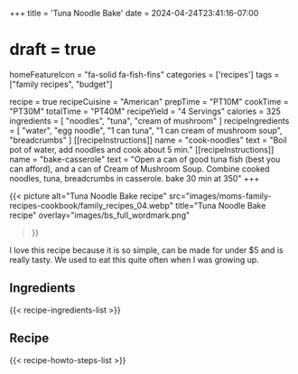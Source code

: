 +++
title = 'Tuna Noodle Bake'
date = 2024-04-24T23:41:16-07:00
# draft = true
homeFeatureIcon = "fa-solid fa-fish-fins"
categories = ['recipes']
tags = ["family recipes", "budget"]

recipe = true
recipeCuisine = "American"
prepTime = "PT10M"
cookTime = "PT30M"
totalTime = "PT40M"
recipeYield = "4 Servings"
calories = 325 
ingredients = [
  "noodles",
  "tuna",
  "cream of mushroom"
]
recipeIngredients = [
  "water",
  "egg noodle",
  "1 can tuna",
  "1 can cream of mushroom soup",
  "breadcrumbs"
]
[[recipeInstructions]]
  name = "cook-noodles"
  text = "Boil pot of water, add noodles and cook about 5 min."
[[recipeInstructions]]
  name = "bake-casserole"
  text = "Open a can of good tuna fish (best you can afford), and a can of Cream of Mushroom Soup. Combine cooked noodles, tuna, breadcrumbs in casserole. bake 30 min at 350"
+++

{{< picture 
  alt="Tuna Noodle Bake recipe" 
  src="images/moms-family-recipes-cookbook/family_recipes_04.webp" 
  title="Tuna Noodle Bake recipe" 
  overlay="images/bs_full_wordmark.png" 
>}}

I love this recipe because it is so simple, can be made for under $5 and is really tasty. We used to eat this quite often when I was growing up.

<!--more-->

## Ingredients
{{< recipe-ingredients-list >}}

## Recipe
{{< recipe-howto-steps-list >}}
